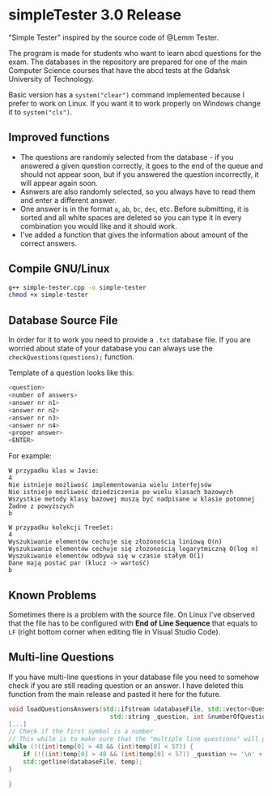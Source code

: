 # simpleTester 3.0 Release

"Simple Tester" inspired by the source code of @Lemm Tester. 

The program is made for students who want to learn abcd questions for the exam. The databases in the repository are prepared for one of the main Computer Science courses that have the abcd tests at the Gdańsk University of Technology.

Basic version has a `system("clear")` command implemented because I prefer to work on Linux. If you want it to work properly on Windows change it to `system("cls")`.

## Improved functions

- The questions are randomly selected from the database - if you answered a given question correctly, it goes to the end of the queue and should not appear soon, but if you answered the question incorrectly, it will appear again soon.
- Asnwers are also randomly selected, so you always have to read them and enter a different answer.
- One answer is in the format `a`, `ab`, `bc`, `dec`, etc. Before submitting, it is sorted and all white spaces are deleted so you can type it in every combination you would like and it should work.
- I've added a function that gives the information about amount of the correct answers. 

## Compile GNU/Linux

```bash
g++ simple-tester.cpp -o simple-tester
chmod +x simple-tester
```

## Database Source File

In order for it to work you need to provide a `.txt` database file. If you are worried about state of your database you can always use the `checkQuestions(questions);` function.

Template of a question looks like this:

```c#
<question>
<number of answers>
<answer nr n1>
<answer nr n2>
<answer nr n3>
<answer nr n4>
<proper answer>
<ENTER>
```

For example:

```
W przypadku klas w Javie:
4
Nie istnieje możliwość implementowania wielu interfejsów
Nie istnieje możliwość dziedziczenia po wielu klasach bazowych
Wszystkie metody klasy bazowej muszą być nadpisane w klasie potomnej
Żadne z powyższych
b

W przypadku kolekcji TreeSet:
4
Wyszukiwanie elementów cechuje się złożonością liniową O(n)
Wyszukiwanie elementów cechuje się złożonością logarytmiczną O(log n)
Wyszukiwanie elementów odbywa się w czasie stałym O(1)
Dane mają postać par (klucz -> wartość)
b

```

## Known Problems

Sometimes there is a problem with the source file. On Linux I've observed that the file has to be configured with **End of Line Sequence** that equals to `LF` (right bottom corner when editing file in Visual Studio Code).

## Multi-line Questions

If you have multi-line questions in your database file you need to somehow check if you are still reading question or an answer. I have deleted this function from the main release and pasted it here for the future.

```c++
void loadQuestionsAnswers(std::ifstream &databaseFile, std::vector<Question> &questions, 
							std::string _question, int &numberOfQuestions){
[...]           
// Check if the first symbol is a number
// This while is to make sure that the "multiple line questions" will get processed too
while (!((int)temp[0] > 48 && (int)temp[0] < 57)) { 
    if (!((int)temp[0] > 48 && (int)temp[0] < 57)) _question += '\n' + temp;
    std::getline(databaseFile, temp);
}

}
```